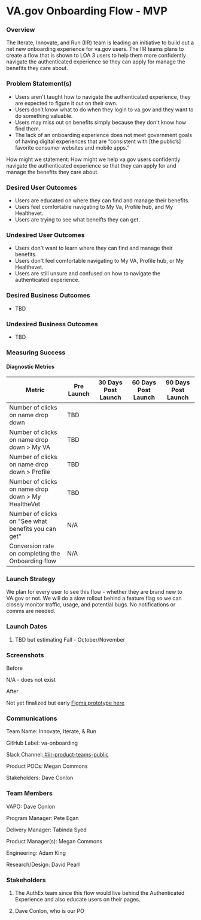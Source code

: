 # **VA.gov Onboarding Flow - MVP**

### **Overview** 
The Iterate, Innovate, and Run (IIR) team is leading an initiative to build out a net new onboarding experience for va.gov users. The IIR teams plans to create a flow that is shown to LOA 3 users to help them more confidently navigate the authenticated experience so they can apply for manage the benefits they care about.

### **Problem Statement(s)**
- Users aren't taught how to navigate the authenticated experience, they are expected to figure it out on their own.
- Users don’t know what to do when they login to va.gov and they want to do something valuable.
- Users may miss out on benefits simply because they don't know how find them.
- The lack of an onboarding experience does not meet government goals of having digital experiences that are “consistent with [the public’s] favorite consumer websites and mobile apps.”

How might we statement: How might we help va.gov users confidently navigate the authenticated experience so that they can apply for and manage the benefits they care about.

### **Desired User Outcomes**
- Users are educated on where they can find and manage their benefits. 
- Users feel comfortable navigating to My Va, Profile hub, and My Healthevet.
- Users are trying to see what beneifts they can get.

### **Undesired User Outcomes**
- Users don't want to learn where they can find and manage their benefits.
- Users don't feel comfortable navigating to My VA, Profile hub, or My Healthevet.
- Users are still unsure and confused on how to navigate the authenticated experience.

### **Desired Business Outcomes**
- TBD

### **Undesired Business Outcomes**
- TBD

### **Measuring Success**

#### **Diagnostic Metrics**

| Metric                                                        | Pre Launch | 30 Days Post Launch | 60 Days Post Launch | 90 Days Post Launch |
| ------------------------------------------------------------- | ---------- | ------------------- | ------------------- | ------------------- |
| Number of clicks on name drop down                            | TBD        |                     |                     |                     |
| Number of clicks on name drop down > My VA                    | TBD        |                     |                     |                     |
| Number of clicks on name drop down > Profile                  | TBD        |                     |                     |                     |
| Number of clicks on name drop down > My HealtheVet            | TBD        |                     |                     |                     |
| Number of clicks on "See what benefits you can get"           | N/A        |                     |                     |                     |
| Conversion rate on completing the Onboarding flow             | N/A        |                     |                     |                     |

### **Launch Strategy**

We plan for every user to see this flow - whether they are brand new to VA.gov or not. We will do a slow rollout behind a feature flag so we can closely monitor traffic, usage, and potential bugs. No notifications or comms are needed.

### **Launch Dates**

1. TBD but estimating Fall - October/November

### **Screenshots**

Before 

N/A - does not exist

After

Not yet finalized but early [Figma prototype here]([https://www.figma.com/design/awqwt6nhCwGeVq5nWj7wFb/Task-List?node-id=267-12552\&p=f\&t=w3XN1MzAyzIx0Ugt-0](https://www.figma.com/proto/awqwt6nhCwGeVq5nWj7wFb/Task-List?node-id=966-8441&t=YcoqX0kk9Yr9qLQJ-0&scaling=scale-down&content-scaling=fixed&page-id=869%3A21592&starting-point-node-id=966%3A8441&show-proto-sidebar=1))

### **Communications**

Team Name: Innovate, Iterate, & Run

GitHub Label: va-onboarding

Slack Channel:[ #iir-product-teams-public](https://dsva.slack.com/archives/C05RJS5DANT)

Product POCs: Megan Commons 

Stakeholders: Dave Conlon

### **Team Members**

VAPO: Dave Conlon

Program Manager: Pete Egan

Delivery Manager: Tabinda Syed

Product Manager(s): Megan Commons

Engineering: Adam King

Research/Design: David Pearl


### **Stakeholders**

1. The AuthEx team since this flow would live behind the Authenticated Experience and also educate users on their pages.

2. Dave Conlon, who is our PO


